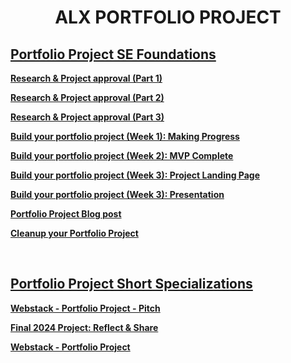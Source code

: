 <h1 align="center"><b>ALX PORTFOLIO PROJECT</b></h1>

<h2><a href="https://github.com/codenvibes/social_media_app.git">Portfolio Project SE Foundations</a></h2>

<b><a href="https://github.com/codenvibes/alx-portfolio_project/tree/master/portfolio_project_SE_Foundations/research%20%26%20project%20approval%20(part%201)">Research & Project approval (Part 1)</a></b>

<b><a href="https://github.com/codenvibes/alx-portfolio_project/tree/master/portfolio_project_SE_Foundations/research%20%26%20project%20approval%20(part%202)">Research & Project approval (Part 2)</a></b>

<b><a href="https://github.com/codenvibes/alx-portfolio_project/tree/master/portfolio_project_SE_Foundations/research%20%26%20project%20approval%20(part%203)">Research & Project approval (Part 3)</a></b>

<b><a href="https://github.com/codenvibes/alx-portfolio_project/tree/master/portfolio_project_SE_Foundations/build%20your%20portfolio%20project%20(week%201)%3A%20making%20progress">Build your portfolio project (Week 1): Making Progress</a></b>

<b><a href="https://github.com/codenvibes/alx-portfolio_project/tree/master/portfolio_project_SE_Foundations/build%20your%20portfolio%20project%20(week%202)%3A%20mvp%20complete">Build your portfolio project (Week 2): MVP Complete</a></b>

<b><a href="https://github.com/codenvibes/alx-portfolio_project/tree/master/portfolio_project_SE_Foundations/build%20your%20portfolio%20project%20(week%203)%3A%20project%20landing%20page">Build your portfolio project (Week 3): Project Landing Page</a></b>

<b><a href="https://github.com/codenvibes/alx-portfolio_project/tree/master/portfolio_project_SE_Foundations/build%20your%20portfolio%20project%20(week%203)%3A%20presentation">Build your portfolio project (Week 3): Presentation</a></b>

<b><a href="https://github.com/codenvibes/alx-portfolio_project/tree/master/portfolio_project_SE_Foundations/portfolio%20project%20blog%20post">Portfolio Project Blog post</a></b>

<b><a href="https://github.com/codenvibes/alx-portfolio_project/tree/master/portfolio_project_SE_Foundations/cleanup%20your%20portfolio%20project">Cleanup your Portfolio Project</a></b>


<!-- --------------------------------------------------------------------------------------------------- -->

<br>
<h2><a href=" ">Portfolio Project Short Specializations</a></h2>

<b><a href="https://github.com/codenvibes/alx-portfolio_project/tree/master/portfolio_project_Short_Specializations/webstack%20-%20portfolio%20project%20-%20pitch">Webstack - Portfolio Project - Pitch</a></b>

<b><a href="https://github.com/codenvibes/alx-portfolio_project/tree/master/portfolio_project_Short_Specializations/final%202024%20project%3A%20reflect%20%26%20share">Final 2024 Project: Reflect & Share</a></b>

<b><a href="https://github.com/codenvibes/alx-portfolio_project/tree/master/portfolio_project_Short_Specializations/webstack%20-%20portfolio%20project">Webstack - Portfolio Project</a></b>
